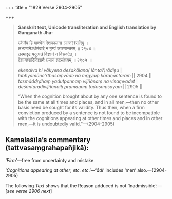 +++
title = "1829 Verse 2904-2905"

+++
> **Sanskrit text, Unicode transliteration and English translation by Ganganath Jha:** 
>
> एकेनैव हि वाक्येन देशकालन( लान्त?)रादिषु ।  
> लभ्यमानेऽर्थसंवादे न मृग्यं कारणान्तरम् ॥ २९०४ ॥  
> तस्माद्दृढं यदुत्पन्नं विज्ञानं न विसंवदेत् ।  
> देशान्तरादिविज्ञानैः प्रमाणं तदसंशयम् ॥ २९०५ ॥ 
>
> *ekenaiva hi vākyena deśakālana( lānta?)rādiṣu* \|  
> *labhyamāne'rthasaṃvāde na mṛgyaṃ kāraṇāntaram* \|\| 2904 \|\|  
> *tasmāddṛḍhaṃ yadutpannaṃ vijñānaṃ na visaṃvadet* \|  
> *deśāntarādivijñānaiḥ pramāṇaṃ tadasaṃśayam* \|\| 2905 \|\| 
>
> “When the cognition brought about by any one sentence is found to be the same at all times and places, and in all men,—then no other basis need be sought for its validity. Thus then, when a firm conviction produced by a sentence is not found to be incompatible with the cognitions appearing at other times and places and in other men,—it is undoubtedly valid.”—(2904-2905)



## Kamalaśīla’s commentary (tattvasaṃgrahapañjikā):

‘*Firm*’—free from uncertainty and mistake.

‘*Cognitions appearing at other*, *etc. etc*.’—‘*ādi*’ includes ‘men’ also.—(2904-2905)

The following *Text* shows that the Reason adduced is not ‘Inadmissible’:—[*see verse 2906 next*]


